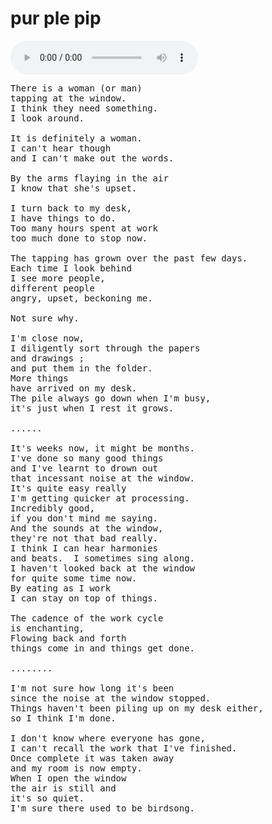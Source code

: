 <h1>pur ple pip</h1>

<div class="audio">
  <audio controls loop>
    <source src="assets/audio/fool.ogg" type="audio/ogg">
  </audio>
</div>

<pre>
There is a woman (or man)
tapping at the window.
I think they need something.
I look around.

It is definitely a woman.
I can't hear though
and I can't make out the words.

By the arms flaying in the air
I know that she's upset.

I turn back to my desk,
I have things to do.
Too many hours spent at work
too much done to stop now.

The tapping has grown over the past few days.
Each time I look behind
I see more people,
different people
angry, upset, beckoning me.

Not sure why.

I'm close now,
I diligently sort through the papers
and drawings ;
and put them in the folder.
More things
have arrived on my desk.
The pile always go down when I'm busy,
it's just when I rest it grows.

......

It's weeks now, it might be months.
I've done so many good things
and I've learnt to drown out
that incessant noise at the window.
It's quite easy really
I'm getting quicker at processing.
Incredibly good,
if you don't mind me saying.
And the sounds at the window,
they're not that bad really.
I think I can hear harmonies
and beats.  I sometimes sing along.
I haven't looked back at the window
for quite some time now.
By eating as I work
I can stay on top of things.

The cadence of the work cycle
is enchanting,
Flowing back and forth
things come in and things get done.

........

I'm not sure how long it's been
since the noise at the window stopped.
Things haven't been piling up on my desk either,
so I think I'm done.

I don't know where everyone has gone,
I can't recall the work that I've finished.
Once complete it was taken away
and my room is now empty.
When I open the window
the air is still and
it's so quiet.
I'm sure there used to be birdsong.
</pre>
